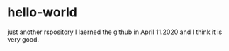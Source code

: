# hello-world
just another rspository
I laerned the github in April 11.2020 and I think it is very good.
